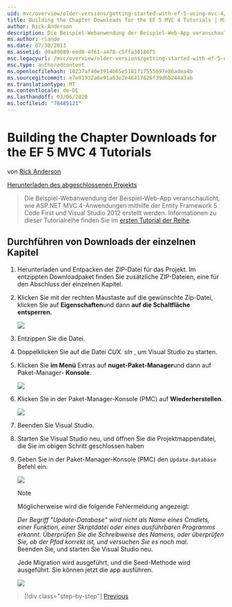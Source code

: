 ```yaml
---
uid: mvc/overview/older-versions/getting-started-with-ef-5-using-mvc-4/building-the-ef5-mvc4-chapter-downloads
title: Building the Chapter Downloads for the EF 5 MVC 4 Tutorials | Microsoft-Dokumentation
author: Rick-Anderson
description: Die Beispiel-Webanwendung der Beispiel-Web-App veranschaulicht, wie ASP.NET MVC 4-Anwendungen mithilfe der Entity Framework 5 Code First und Visual Studio erstellt werden...
ms.author: riande
ms.date: 07/30/2013
ms.assetid: d0a89089-eed8-4f61-a478-c5ffa30186f5
msc.legacyurl: /mvc/overview/older-versions/getting-started-with-ef-5-using-mvc-4/building-the-ef5-mvc4-chapter-downloads
msc.type: authoredcontent
ms.openlocfilehash: 10237af40e3914b65e5181f17555697e86adea4b
ms.sourcegitcommit: e7e91932a6e91a63e2e46417626f39d6b244a3ab
ms.translationtype: MT
ms.contentlocale: de-DE
ms.lasthandoff: 03/06/2020
ms.locfileid: "78485121"
---
```

# <a name="building-the-chapter-downloads-for-the-ef-5-mvc-4-tutorials"></a>Building the Chapter Downloads for the EF 5 MVC 4 Tutorials

von [Rick Anderson](https://twitter.com/RickAndMSFT)

[Herunterladen des abgeschlossenen Projekts](https://code.msdn.microsoft.com/Getting-Started-with-dd0e2ed8)

> Die Beispiel-Webanwendung der Beispiel-Web-App veranschaulicht, wie ASP.NET MVC 4-Anwendungen mithilfe der Entity Framework 5 Code First und Visual Studio 2012 erstellt werden. Informationen zu dieser Tutorialreihe finden Sie im [ersten Tutorial der Reihe](creating-an-entity-framework-data-model-for-an-asp-net-mvc-application.md).

## <a name="building-the-chapter-downloads"></a>Durchführen von Downloads der einzelnen Kapitel

1. Herunterladen und Entpacken der ZIP-Datei für das Projekt. Im entzippten Downloadpaket finden Sie zusätzliche ZIP-Dateien, eine für den Abschluss der einzelnen Kapitel.
2. Klicken Sie mit der rechten Maustaste auf die gewünschte Zip-Datei, klicken Sie auf **Eigenschaften**und dann **auf die Schaltfläche entsperren.**  
  
    ![](building-the-ef5-mvc4-chapter-downloads/_static/image1.png)
3. Entzippen Sie die Datei.
4. Doppelklicken Sie auf die Datei *CUX. sln* , um Visual Studio zu starten.
5. Klicken Sie **im Menü** Extras auf **nuget-Paket-Manager**und dann auf Paket-Manager- **Konsole**.  
  
    ![](building-the-ef5-mvc4-chapter-downloads/_static/image2.png)
6. Klicken Sie in der Paket-Manager-Konsole (PMC) auf **Wiederherstellen**.  
  
    ![](building-the-ef5-mvc4-chapter-downloads/_static/image3.png)
7. Beenden Sie Visual Studio.
8. Starten Sie Visual Studio neu, und öffnen Sie die Projektmappendatei, die Sie im obigen Schritt geschlossen haben
9. Geben Sie in der Paket-Manager-Konsole (PMC) den `Update-Database` Befehl ein:  
  
    ![](building-the-ef5-mvc4-chapter-downloads/_static/image4.png)  

    > [!NOTE]
    > Möglicherweise wird die folgende Fehlermeldung angezeigt:  
    >   
    >  *Der Begriff "Update-Database" wird nicht als Name eines Cmdlets, einer Funktion, einer Skriptdatei oder eines ausführbaren Programms erkannt. Überprüfen Sie die Schreibweise des Namens, oder überprüfen Sie, ob der Pfad korrekt ist, und versuchen Sie es noch mal.*  
    > Beenden Sie, und starten Sie Visual Studio neu.

    Jede Migration wird ausgeführt, und die Seed-Methode wird ausgeführt. Sie können jetzt die app ausführen.

    ![](building-the-ef5-mvc4-chapter-downloads/_static/image5.png)

> [!div class="step-by-step"]
> [Previous](advanced-entity-framework-scenarios-for-an-mvc-web-application.md)
